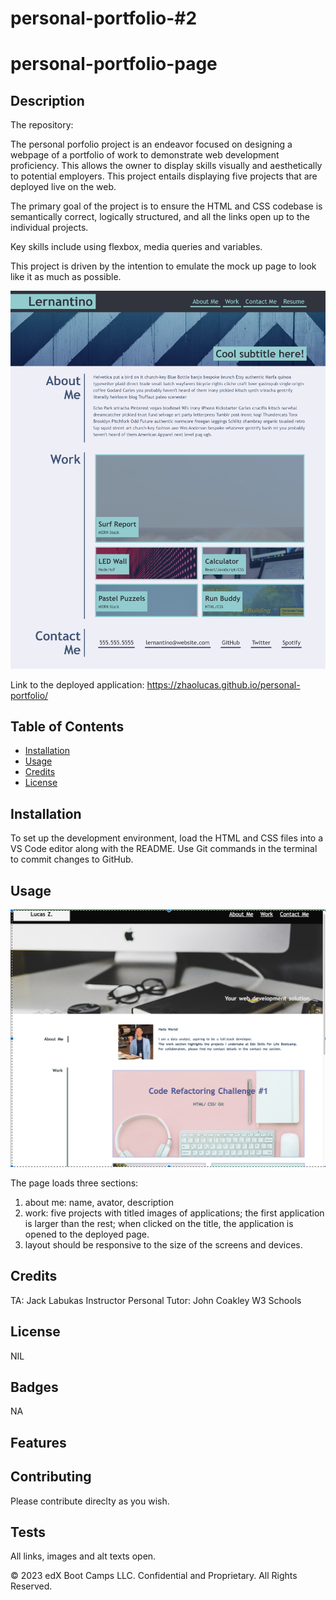 # personal-portfolio-#2
# personal-portfolio-page
## Description 

The repository: 

The personal porfolio project is an endeavor focused on designing a webpage of a portfolio of work to demonstrate web development proficiency. This allows the owner to display skills visually and aesthetically to potential employers. This project entails displaying five projects that are deployed live on the web. 

The primary goal of the project is to ensure the HTML and CSS codebase is semantically correct, logically structured, and all the links open up to the individual projects. 

Key skills include using flexbox, media queries and variables. 

This project is driven by the intention to emulate the mock up page to look like it as much as possible.

 ![Alt text](<images/02-portfolio-mockup.png>)

Link to the deployed application: https://zhaolucas.github.io/personal-portfolio/

## Table of Contents

* [Installation](#installation)
* [Usage](#usage)
* [Credits](#credits)
* [License](#license)

## Installation

To set up the development environment, load the HTML and CSS files into a VS Code editor along with the README. Use Git commands in the terminal to commit changes to GitHub.

## Usage 

![Alt text](<images/Screenshot 2023-11-28 at 22.17.19.png>)

The page loads three sections: 
1) about me: name, avator, description
2) work: five projects with titled images of applications; the first application is larger than the rest; when clicked on the title, the application is opened to the deployed page. 
3) layout should be responsive to the size of the screens and devices. 


## Credits

TA: Jack Labukas
Instructor
Personal Tutor: John Coakley
W3 Schools

## License

NIL 

## Badges

NA 

## Features

## Contributing

Please contribute direclty as you wish. 

## Tests

All links, images and alt texts open. 

© 2023 edX Boot Camps LLC. Confidential and Proprietary. All Rights Reserved.